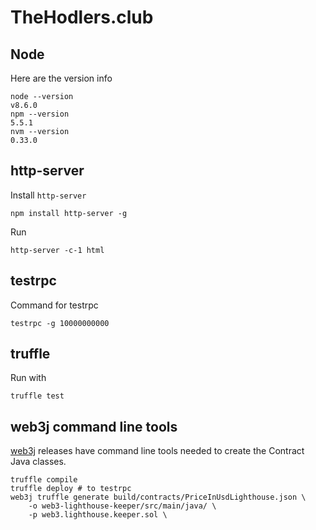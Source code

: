 # TheHodlers.club


## Node 

Here are the version info

    node --version
    v8.6.0
    npm --version
    5.5.1
    nvm --version
    0.33.0

## http-server

Install `http-server`

    npm install http-server -g

Run

    http-server -c-1 html 

## testrpc 

Command for testrpc

    testrpc -g 10000000000

## truffle

Run with

    truffle test

## web3j command line tools

[web3j](https://github.com/web3j/web3j/releases) releases have command
line tools needed to create the Contract Java classes.

    truffle compile
    truffle deploy # to testrpc
    web3j truffle generate build/contracts/PriceInUsdLighthouse.json \ 
        -o web3-lighthouse-keeper/src/main/java/ \
        -p web3.lighthouse.keeper.sol \


